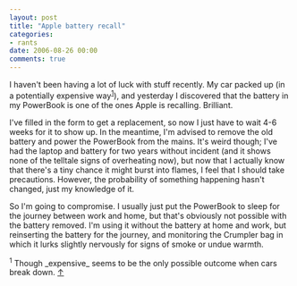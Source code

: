 ```yaml
---
layout: post
title: "Apple battery recall"
categories:
- rants
date: 2006-08-26 00:00
comments: true
---
```


<p>I haven't been having a lot of luck with stuff recently. My car packed up (in a potentially expensive way<sup id="r1-260806"><a href="#f1-260806">1</a></sup>), and yesterday I discovered that the battery in my PowerBook is one of the ones Apple is recalling. Brilliant.</p>

<p>I've filled in the form to get a replacement, so now I just have to wait 4-6 weeks for it to show up. In the meantime, I'm advised to remove the old battery and power the PowerBook from the mains. It's weird though; I've had the laptop and battery for two years without incident (and it shows none of the telltale signs of overheating now), but now that I actually know that there's a tiny chance it might burst into flames, I feel that I should take precautions. However, the probability of something happening hasn't changed, just my knowledge of it.</p>

<p>So I'm going to compromise. I usually just put the PowerBook to sleep for the journey between work and home, but that's obviously not possible with the battery removed. I'm using it without the battery at home and work, but reinserting the battery for the journey, and monitoring the Crumpler bag in which it lurks slightly nervously for signs of smoke or undue warmth.</p>

<p><sup id="f1-260806">1</sup> Though _expensive_ seems to be the only possible outcome when cars break down. <a href="#r1-260806">&uarr;</a></p>



